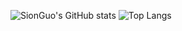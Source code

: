 ![SionGuo's GitHub stats](https://github-readme-stats.vercel.app/api?username=sionguo&show_icons=true&theme=tokyonight)
![Top Langs](https://github-readme-stats.vercel.app/api/top-langs/?username=sionguo)
